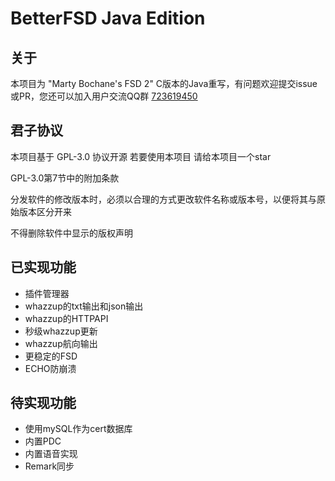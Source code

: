 # BetterFSD Java Edition
## 关于
本项目为 "Marty Bochane's FSD 2" C版本的Java重写，有问题欢迎提交issue或PR，您还可以加入用户交流QQ群 [723619450](https://jq.qq.com/?_wv=1027&k=Gugroyas)
## 君子协议
本项目基于 GPL-3.0 协议开源 若要使用本项目 请给本项目一个star

GPL-3.0第7节中的附加条款

分发软件的修改版本时，必须以合理的方式更改软件名称或版本号，以便将其与原始版本区分开来

不得删除软件中显示的版权声明
## 已实现功能
* 插件管理器
* whazzup的txt输出和json输出
* whazzup的HTTPAPI
* 秒级whazzup更新
* whazzup航向输出
* 更稳定的FSD
* ECHO防崩溃
## 待实现功能
* 使用mySQL作为cert数据库
* 内置PDC
* 内置语音实现
* Remark同步